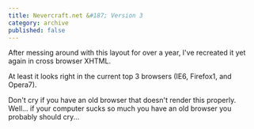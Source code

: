 ```yaml
---
title: Nevercraft.net &#187; Version 3
category: archive
published: false
---
```


After messing around with this layout for over a year, I've recreated it yet
again in cross browser XHTML.

At least it looks right in the current top 3 browsers (IE6, Firefox1, and
Opera7).

Don't cry if you have an old browser that doesn't render this properly.
Well... if your computer sucks so much you have an old browser you probably
should cry...
